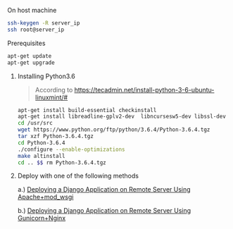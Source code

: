 On host machine
```bash
ssh-keygen -R server_ip
ssh root@server_ip
```
Prerequisites
```bash
apt-get update
apt-get upgrade
```

1. Installing Python3.6
    > According to https://tecadmin.net/install-python-3-6-ubuntu-linuxmint/#
    ```bash
    apt-get install build-essential checkinstall
    apt-get install libreadline-gplv2-dev  libncursesw5-dev libssl-dev libsqlite3-dev tk-dev libgdbm-dev libc6-dev libbz2-dev
    cd /usr/src
    wget https://www.python.org/ftp/python/3.6.4/Python-3.6.4.tgz
    tar xzf Python-3.6.4.tgz
    cd Python-3.6.4
    ./configure --enable-optimizations
    make altinstall
    cd .. $$ rm Python-3.6.4.tgz
    ```
2. Deploy with one of the following methods

    a.) [Deploying a Django Application on Remote Server Using Apache+mod_wsgi](deploy_django.md)

    b.) [Deploying a Django Application on Remote Server Using Gunicorn+Nginx](deploy_django_gunicorn_nginx.md)